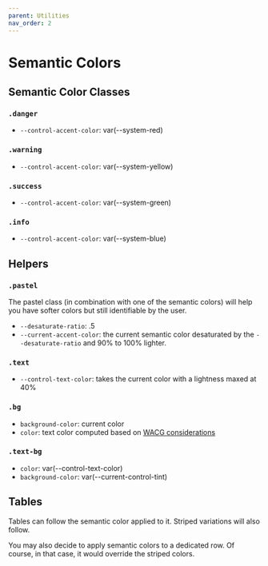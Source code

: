 ```yaml
---
parent: Utilities
nav_order: 2
---
```


# Semantic Colors

## Semantic Color Classes

### `.danger`

- `--control-accent-color`: var(--system-red)

### `.warning`

- `--control-accent-color`: var(--system-yellow)

### `.success`

- `--control-accent-color`: var(--system-green)

### `.info`

- `--control-accent-color`: var(--system-blue)

## Helpers

### `.pastel`

The pastel class (in combination with one of the semantic colors) will help you have softer colors but still identifiable by the user.

- `--desaturate-ratio`: .5
- `--current-accent-color`: the current semantic color desaturated by the `--desaturate-ratio` and 90% to 100% lighter.

### `.text`

- `--control-text-color`: takes the current color with a lightness maxed at 40%

### `.bg`

- `background-color`: current color
- `color`: text color computed based on [WACG considerations](./colors#WACG%20consirerations)

### `.text-bg`

- `color`: var(--control-text-color)
- `background-color`: var(--current-control-tint)

## Tables

Tables can follow the semantic color applied to it. Striped variations will also follow.

You may also decide to apply semantic colors to a dedicated row. Of course, in that case, it would override the striped colors.
